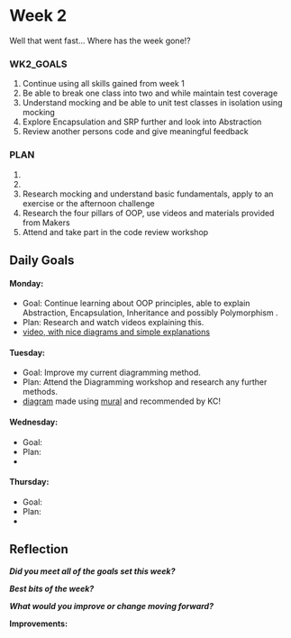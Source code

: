 # **Week 2**

Well that went fast... Where has the week gone!?


### **WK2_GOALS**
1. Continue using all skills gained from week 1
2. Be able to break one class into two and while maintain test coverage
3. Understand mocking and be able to unit test classes in isolation using mocking
4. Explore Encapsulation and SRP further and look into Abstraction
5. Review another persons code and give meaningful feedback

### **PLAN**
1. 
2. 
3. Research mocking and understand basic fundamentals, apply to an exercise or the afternoon challenge
4. Research the four pillars of OOP, use videos and materials provided from Makers
5. Attend and take part in the code review workshop


## **Daily Goals**

#### Monday:
- Goal: Continue learning about OOP principles, able to explain Abstraction, Encapsulation, Inheritance and possibly Polymorphism .
- Plan: Research and watch videos explaining this.
- [video, with nice diagrams and simple explanations](https://www.youtube.com/watch?v=pTB0EiLXUC8)

#### Tuesday:
- Goal: Improve my current diagramming method.
- Plan: Attend the Diagramming workshop and research any further methods.
- [diagram](https://docs.google.com/document/d/1E4xACM11yjKUHPTFB8P_k8nsoV_etfmjsnYLrJlWCWs/edit) made using [mural](app.mural.co) and recommended by KC! 

#### Wednesday:
- Goal: 
- Plan: 
- 

#### Thursday:
- Goal: 
- Plan: 
- 


## **Reflection**

***Did you meet all of the goals set this week?***   

 
 ***Best bits of the week?***   

***What would you improve or change moving forward?***   


**Improvements:**
